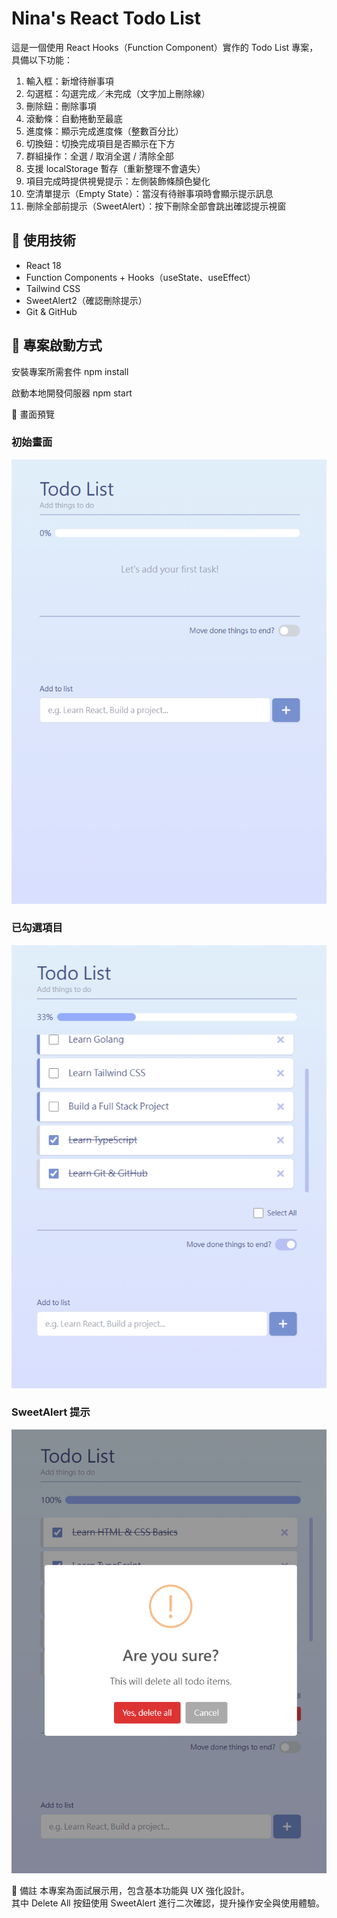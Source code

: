 # Nina's React Todo List

這是一個使用 React Hooks（Function Component）實作的 Todo List 專案，具備以下功能：

1.  輸入框：新增待辦事項
2.  勾選框：勾選完成／未完成（文字加上刪除線）
3.  刪除鈕：刪除事項
4.  滾動條：自動捲動至最底
5.  進度條：顯示完成進度條（整數百分比）
6.  切換鈕：切換完成項目是否顯示在下方
7.  群組操作：全選 / 取消全選 / 清除全部
8.  支援 localStorage 暫存（重新整理不會遺失）
9.  項目完成時提供視覺提示：左側裝飾條顏色變化
10. 空清單提示（Empty State）：當沒有待辦事項時會顯示提示訊息
11. 刪除全部前提示（SweetAlert）：按下刪除全部會跳出確認提示視窗

## 🔧 使用技術

- React 18
- Function Components + Hooks（useState、useEffect）
- Tailwind CSS
- SweetAlert2（確認刪除提示）
- Git & GitHub


## 🚀 專案啟動方式

安裝專案所需套件
npm install

啟動本地開發伺服器
npm start

📸 畫面預覽

###  初始畫面

![空清單](./public/screenshots/empty.png)

###  已勾選項目

![勾選清單](./public/screenshots/checked.png)

###  SweetAlert 提示

![刪除提示](./public/screenshots/alert.png)

📝 備註
本專案為面試展示用，包含基本功能與 UX 強化設計。  
其中 Delete All 按鈕使用 SweetAlert 進行二次確認，提升操作安全與使用體驗。
